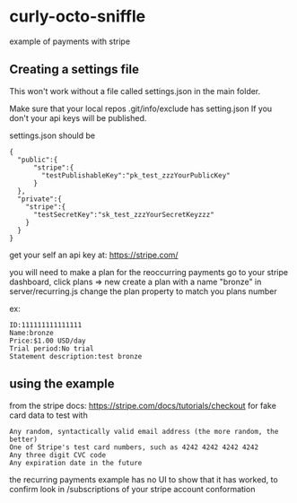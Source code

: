# curly-octo-sniffle
example of payments with stripe

## Creating a settings file

This won't work without a file called settings.json in the main folder.

Make sure that your local repos .git/info/exclude has setting.json
If you don't your api keys will be published.


settings.json should be
```
{
  "public":{
      "stripe":{
        "testPublishableKey":"pk_test_zzzYourPublicKey"
      }
  },
  "private":{
    "stripe":{
      "testSecretKey":"sk_test_zzzYourSecretKeyzzz"
    }
  }
}

```
get your self an api key at:
https://stripe.com/


you will need to make a plan for the reoccurring payments
go to your stripe dashboard, click plans => new
create a plan with a name "bronze"
in server/recurring.js change the plan property to match you plans number

ex:

```
ID:111111111111111
Name:bronze
Price:$1.00 USD/day
Trial period:No trial
Statement description:test bronze
```

## using the example

from the stripe docs: https://stripe.com/docs/tutorials/checkout
for fake card data to test with

```
Any random, syntactically valid email address (the more random, the better)
One of Stripe's test card numbers, such as 4242 4242 4242 4242
Any three digit CVC code
Any expiration date in the future
```
the recurring payments example has no UI to show that it has worked,
to confirm look in /subscriptions of your stripe account conformation
